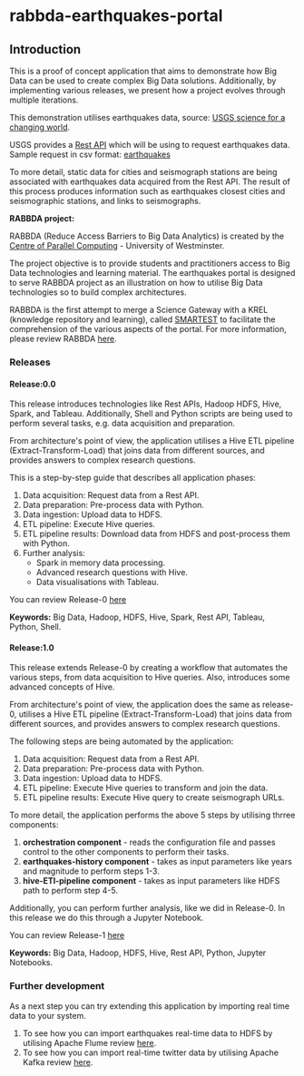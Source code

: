 # rabbda-earthquakes-portal

## Introduction
This is a proof of concept application that aims to demonstrate how Big Data can be used to create complex Big Data solutions.
Additionally, by implementing various releases, we present how a project evolves through multiple iterations.

This demonstration utilises earthquakes data, source: [USGS science for a changing world](https://earthquake.usgs.gov).

USGS provides a [Rest API](https://earthquake.usgs.gov/fdsnws/event/1/) which will be using to request earthquakes data.
Sample request in csv format: [earthquakes](https://earthquake.usgs.gov/fdsnws/event/1/query?format=csv&starttime=2020-02-18T00:00:00.000Z&endtime=2020-02-19T00:00:00.000)

To more detail, static data for cities and seismograph stations are being associated with earthquakes data acquired from the Rest API. The result of this process produces information such as earthquakes closest cities and seismographic stations, and links to seismographs.


__RABBDA project:__

RABBDA (Reduce Access Barriers to Big Data Analytics) is created by the [Centre of Parallel Computing](https://www.westminster.ac.uk/research/groups-and-centres/centre-for-parallel-computing) - University of Westminster.

The project objective is to provide students and practitioners access to Big Data technologies and learning material. The earthquakes portal is designed to serve RABBDA project as an illustration on how to utilise Big Data technologies so to build complex architectures.

RABBDA is the first attempt to merge a Science Gateway with a KREL (knowledge repository and learning), called [SMARTEST](https://smartest-repo.herokuapp.com/) to facilitate the comprehension of the various aspects of the portal.
For more information, please review RABBDA [here](https://rabbda.readthedocs.io/).

### Releases

#### Release:0.0
This release introduces technologies like Rest APIs, Hadoop HDFS, Hive, Spark, and Tableau.
Additionally, Shell and Python scripts are being used to perform several tasks, e.g. data acquisition and preparation.

From architecture's point of view, the application utilises a Hive ETL pipeline (Extract-Transform-Load) that joins data from different sources, and provides answers to complex research questions.

This is a step-by-step guide that describes all application phases:
 1. Data acquisition: Request data from a Rest API.
 2. Data preparation: Pre-process data with Python.
 3. Data ingestion: Upload data to HDFS.
 4. ETL pipeline: Execute Hive queries.
 5. ETL pipeline results: Download data from HDFS and post-process them with Python.
 6. Further analysis:
    * Spark in memory data processing.
    * Advanced research questions with Hive.
    * Data visualisations with Tableau.

You can review Release-0 [here](https://github.com/UoW-CPC/rabbda-earthquakes-portal/tree/release-0.0)

 __Keywords:__ Big Data, Hadoop, HDFS, Hive, Spark, Rest API, Tableau, Python, Shell.

 #### Release:1.0
This release extends Release-0 by creating a workflow  that automates the various steps, from data  acquisition to Hive queries.
Also, introduces some advanced concepts of Hive.

From architecture's point of view, the application does the same as release-0,
utilises a Hive ETL pipeline (Extract-Transform-Load) that joins data from different sources,
and provides answers to complex research questions.

The following steps are being automated by the application:
 1. Data acquisition: Request data from a Rest API.
 2. Data preparation: Pre-process data with Python.
 3. Data ingestion: Upload data to HDFS.
 4. ETL pipeline: Execute Hive queries to transform and join the data.
 5. ETL pipeline results: Execute Hive query to create seismograph URLs.

To more detail, the application performs the above 5 steps by utilising thrree components:
 1. __orchestration component__ - reads the configuration file and passes control to the other components to perform their tasks.
 2. __earthquakes-history component__ - takes as input parameters like years and magnitude to perform steps 1-3.
 3. __hive-ETl-pipeline component__ -  takes as input parameters like HDFS path to perform step 4-5.

 Additionally, you can perform further analysis, like we did in Release-0.
 In this release we do this through a Jupyter Notebook.

You can review Release-1 [here](https://github.com/UoW-CPC/rabbda-earthquakes-portal/tree/release-1.0)

 __Keywords:__ Big Data, Hadoop, HDFS, Hive, Rest API, Python, Jupyter Notebooks.

 ### Further development
As a next step you can try extending this application by importing real time data to your system.
1. To see how you can import earthquakes real-time data to HDFS by utilising Apache Flume review [here](https://github.com/UoW-CPC/rabbda-earthquakes-realtime).
2. To see how you can import real-time twitter data by utilising Apache Kafka review [here](https://github.com/UoW-CPC/rabbda-kafka-twitter).